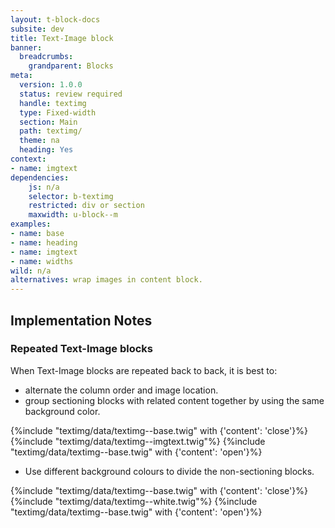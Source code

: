```yaml
---
layout: t-block-docs
subsite: dev
title: Text-Image block
banner:
  breadcrumbs:
    grandparent: Blocks
meta:
  version: 1.0.0
  status: review required
  handle: textimg
  type: Fixed-width
  section: Main
  path: textimg/
  theme: na
  heading: Yes
context: 
- name: imgtext
dependencies:
    js: n/a
    selector: b-textimg
    restricted: div or section
    maxwidth: u-block--m
examples:
- name: base
- name: heading
- name: imgtext
- name: widths
wild: n/a
alternatives: wrap images in content block.
---
```

## Implementation Notes

### Repeated Text-Image blocks

When Text-Image blocks are repeated back to back, it is best to:

- alternate the column order and image location.
- group sectioning blocks with related content together by using the same background color.

{%include "textimg/data/textimg--base.twig" with {'content': 'close'}%}
{%include "textimg/data/textimg--imgtext.twig"%}
{%include "textimg/data/textimg--base.twig" with {'content': 'open'}%}

- Use different background colours to divide the non-sectioning blocks.

{%include "textimg/data/textimg--base.twig" with {'content': 'close'}%}
{%include "textimg/data/textimg--white.twig"%}
{%include "textimg/data/textimg--base.twig" with {'content': 'open'}%}
